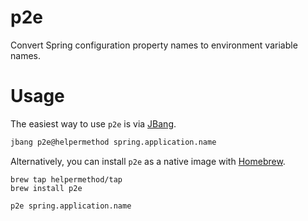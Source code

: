 # p2e

Convert Spring configuration property names to environment variable names.

# Usage

The easiest way to use `p2e` is via [JBang](https://jbang.dev/).

```sh
jbang p2e@helpermethod spring.application.name
```

Alternatively, you can install `p2e` as a native image with [Homebrew](https://brew.sh/).

```
brew tap helpermethod/tap
brew install p2e

p2e spring.application.name
```
